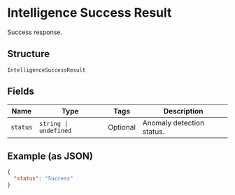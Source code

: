 
# Intelligence Success Result

Success response.

## Structure

`IntelligenceSuccessResult`

## Fields

| Name | Type | Tags | Description |
|  --- | --- | --- | --- |
| `status` | `string \| undefined` | Optional | Anomaly detection status. |

## Example (as JSON)

```json
{
  "status": "Success"
}
```

